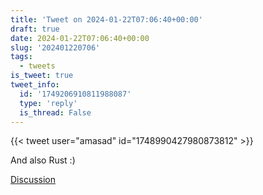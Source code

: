 ```yaml
---
title: 'Tweet on 2024-01-22T07:06:40+00:00'
draft: true
date: 2024-01-22T07:06:40+00:00
slug: '202401220706'
tags:
  - tweets
is_tweet: true
tweet_info:
  id: '1749206910811988087'
  type: 'reply'
  is_thread: False
---
```




{{< tweet user="amasad" id="1748990427980873812" >}}

And also Rust :)

[Discussion](https://x.com/sytelus/status/1749206910811988087)
